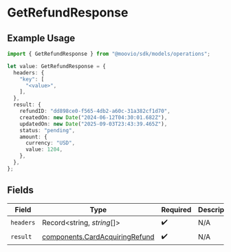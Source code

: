 # GetRefundResponse

## Example Usage

```typescript
import { GetRefundResponse } from "@moovio/sdk/models/operations";

let value: GetRefundResponse = {
  headers: {
    "key": [
      "<value>",
    ],
  },
  result: {
    refundID: "dd898ce0-f565-4db2-a60c-31a382cf1d70",
    createdOn: new Date("2024-06-12T04:30:01.682Z"),
    updatedOn: new Date("2025-09-03T23:43:39.465Z"),
    status: "pending",
    amount: {
      currency: "USD",
      value: 1204,
    },
  },
};
```

## Fields

| Field                                                                            | Type                                                                             | Required                                                                         | Description                                                                      |
| -------------------------------------------------------------------------------- | -------------------------------------------------------------------------------- | -------------------------------------------------------------------------------- | -------------------------------------------------------------------------------- |
| `headers`                                                                        | Record<string, *string*[]>                                                       | :heavy_check_mark:                                                               | N/A                                                                              |
| `result`                                                                         | [components.CardAcquiringRefund](../../models/components/cardacquiringrefund.md) | :heavy_check_mark:                                                               | N/A                                                                              |